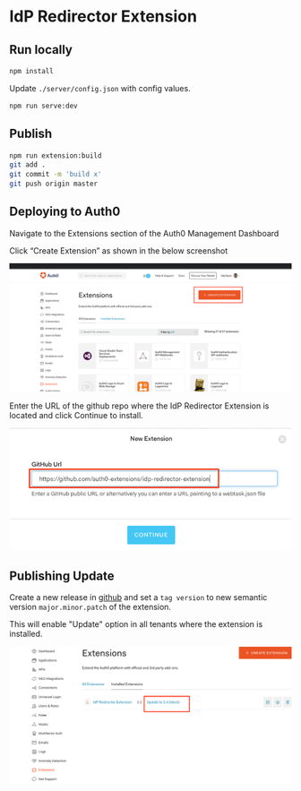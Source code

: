 # IdP Redirector Extension

## Run locally

```bash
npm install
```

Update `./server/config.json` with config values.

```bash
npm run serve:dev
```

## Publish

```bash
npm run extension:build
git add .
git commit -m 'build x'
git push origin master
```

## Deploying to Auth0

Navigate to the Extensions section of the Auth0 Management Dashboard

Click “Create Extension” as shown in the below screenshot

![](images/create-extension.png)

Enter the URL of the github repo where the IdP Redirector Extension is located and click Continue to install.

![](images/new-extension.png)

## Publishing Update

Create a new release in [github](https://github.com/auth0-extensions/idp-redirector-extension/releases/) and set a `tag version` to new semantic version `major.minor.patch` of the extension.

This will enable "Update" option in all tenants where the extension is installed.

![](images/update-extension.png)
